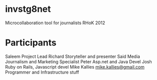 invstg8net
==========

Microcollaboration tool for journalists
RHoK 2012


Participants
============

  Saleem                                 Project Lead
  Richard                                Storyteller and presenter
  Said                                   Media Journalism and Marketing Specialist
  Peter                                  Asp.net and Java Devel
  Josh                                   Ruby on Rails, Javascript devel
  Mike Kallies  mike.kallies@gmail.com   Programmer and Infrastructure stuff



